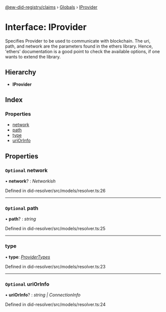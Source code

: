 [@ew-did-registry/claims](../README.md) › [Globals](../globals.md) › [IProvider](iprovider.md)

# Interface: IProvider

Specifies Provider to be used to communicate with blockchain.
The uri, path, and network are the parameters found in the ethers library.
Hence, 'ethers' documentation is a good point to check the available options,
if one wants to extend the library.

## Hierarchy

* **IProvider**

## Index

### Properties

* [network](iprovider.md#optional-network)
* [path](iprovider.md#optional-path)
* [type](iprovider.md#type)
* [uriOrInfo](iprovider.md#optional-uriorinfo)

## Properties

### `Optional` network

• **network**? : *Networkish*

Defined in did-resolver/src/models/resolver.ts:26

___

### `Optional` path

• **path**? : *string*

Defined in did-resolver/src/models/resolver.ts:25

___

###  type

• **type**: *[ProviderTypes](../enums/providertypes.md)*

Defined in did-resolver/src/models/resolver.ts:23

___

### `Optional` uriOrInfo

• **uriOrInfo**? : *string | ConnectionInfo*

Defined in did-resolver/src/models/resolver.ts:24
